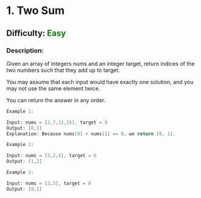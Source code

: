 # 1. Two Sum  
## Difficulty: <font color="Green">Easy</font>  

### Description:  
Given an array of integers nums and an integer target, return indices of the two numbers such that they add up to target.  
  
You may assume that each input would have exactly one solution, and you may not use the same element twice.  
  
You can return the answer in any order.  

```c++
Example 1:

Input: nums = [2,7,11,15], target = 9
Output: [0,1]
Explanation: Because nums[0] + nums[1] == 9, we return [0, 1].
```
```c++
Example 2:

Input: nums = [3,2,4], target = 6
Output: [1,2]
```
```c++
Example 3:

Input: nums = [3,3], target = 6
Output: [0,1]
```